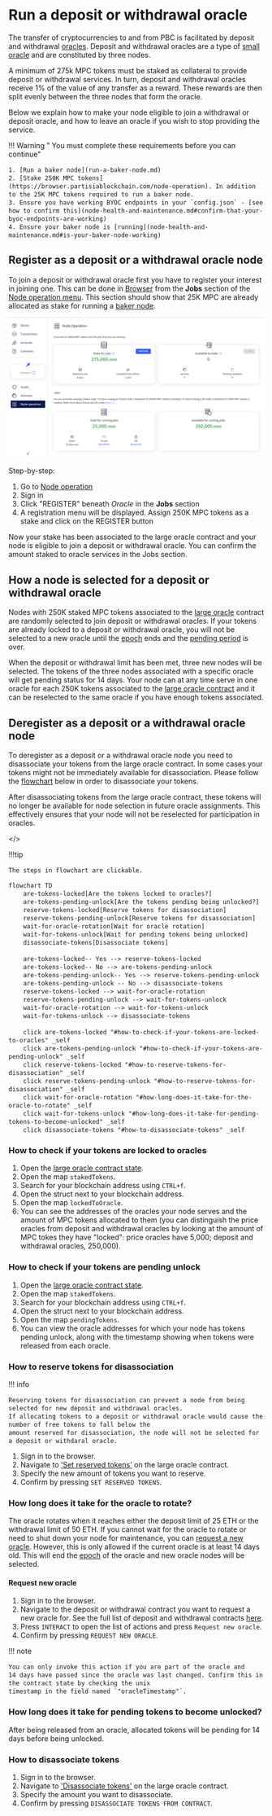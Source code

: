 # Run a deposit or withdrawal oracle

The transfer of cryptocurrencies to and from PBC is facilitated by deposit and withdrawal
[oracles](../pbc-fundamentals/dictionary.md#oracle-node). Deposit and withdrawal oracles are a type
of [small oracle](../pbc-fundamentals/dictionary.md#small-oracle) and are constituted by three
nodes.

A minimum of 275k MPC tokens must be staked as collateral to provide deposit or withdrawal services.
In turn, deposit and withdrawal oracles receive 1% of the value of any transfer as a reward. These
rewards are then split evenly between the three nodes that form the oracle.

Below we explain how to make your node eligible to join a withdrawal or deposit oracle, and how to
leave an oracle if you wish to stop providing the service.

!!! Warning " You must complete these requirements before you can continue"

    1. [Run a baker node](run-a-baker-node.md)
    2. [Stake 250K MPC tokens](https://browser.partisiablockchain.com/node-operation). In addition to the 25K MPC tokens required to run a baker node.
    3. Ensure you have working BYOC endpoints in your `config.json` - [see how to confirm this](node-health-and-maintenance.md#confirm-that-your-byoc-endpoints-are-working)
    4. Ensure your baker node is [running](node-health-and-maintenance.md#is-your-baker-node-working)

## Register as a deposit or a withdrawal oracle node

To join a deposit or withdrawal oracle first you have to register your interest in joining one. This
can be done in [Browser](https://browser.partisiablockchain.com/blocks) from the **Jobs** section of
the [Node operation menu](https://browser.partisiablockchain.com/node-operation). This section
should show that 25K MPC are already allocated as stake for running a
[baker node](../pbc-fundamentals/dictionary.md#baker-node).

![Oracle Node registration](./img/run-a-deposit-or-withdrawal-oracle-node-00.png)

Step-by-step:

1. Go to [Node operation](https://browser.partisiablockchain.com/node-operation)
2. Sign in
3. Click "REGISTER" beneath _Oracle_ in the **Jobs** section
4. A registration menu will be displayed. Assign 250K MPC tokens as a stake and click on the
   REGISTER button

Now your stake has been associated to the large oracle contract and your node is eligible to join a
deposit or withdrawal oracle. You can confirm the amount staked to oracle services in the Jobs
section.

## How a node is selected for a deposit or withdrawal oracle

Nodes with 250K staked MPC tokens associated to the
[large oracle](../pbc-fundamentals/governance-system-smart-contracts-overview.md#node-operation)
contract are randomly selected to join deposit or withdrawal oracles. If your tokens are already
locked to a deposit or withdrawal oracle, you will not be selected to a new oracle until the
[epoch](../pbc-fundamentals/dictionary.md#epoch) ends and the
[pending period](node-payment-rewards-and-risks.md#how-long-does-it-take-to-retrieve-stakes-from-a-node-service)
is over.

When the deposit or withdrawal limit has been met, three new nodes will be selected. The tokens of
the three nodes associated with a specific oracle will get pending status for 14 days. Your node can
at any time serve in one oracle for each 250K tokens associated to the
[large oracle contract](https://browser.partisiablockchain.com/contracts/04f1ab744630e57fb9cfcd42e6ccbf386977680014/associateTokensToContract)
and it can be reselected to the same oracle if you have enough tokens associated.

## Deregister as a deposit or a withdrawal oracle node

To deregister as a deposit or a withdrawal oracle node you need to disassociate your tokens from the
large oracle contract. In some cases your tokens might not be immediately available for
disassociation. Please follow the
[flowchart](#flowchart-how-to-deregister-as-deposit-or-withdrawal-oracle) below in order to
disassociate your tokens.

After disassociating tokens from the large oracle contract, these tokens will no longer be available
for node selection in future oracle assignments. This effectively ensures that your node will not be
reselected for participation in oracles.

<span id="flowchart-how-to-deregister-as-deposit-or-withdrawal-oracle"></>

!!!tip

    The steps in flowchart are clickable.

```mermaid
flowchart TD
    are-tokens-locked[Are the tokens locked to oracles?]
    are-tokens-pending-unlock[Are the tokens pending being unlocked?]
    reserve-tokens-locked[Reserve tokens for disassociation]
    reserve-tokens-pending-unlock[Reserve tokens for disassociation]
    wait-for-oracle-rotation[Wait for oracle rotation]
    wait-for-tokens-unlock[Wait for pending tokens being unlocked]
    disassociate-tokens[Disassociate tokens]

    are-tokens-locked-- Yes --> reserve-tokens-locked
    are-tokens-locked-- No --> are-tokens-pending-unlock
    are-tokens-pending-unlock-- Yes --> reserve-tokens-pending-unlock
    are-tokens-pending-unlock -- No --> disassociate-tokens
    reserve-tokens-locked --> wait-for-oracle-rotation
    reserve-tokens-pending-unlock --> wait-for-tokens-unlock
    wait-for-oracle-rotation --> wait-for-tokens-unlock
    wait-for-tokens-unlock --> disassociate-tokens

    click are-tokens-locked "#how-to-check-if-your-tokens-are-locked-to-oracles" _self
    click are-tokens-pending-unlock "#how-to-check-if-your-tokens-are-pending-unlock" _self
    click reserve-tokens-locked "#how-to-reserve-tokens-for-disassociation" _self
    click reserve-tokens-pending-unlock "#how-to-reserve-tokens-for-disassociation" _self
    click wait-for-oracle-rotation "#how-long-does-it-take-for-the-oracle-to-rotate" _self
    click wait-for-tokens-unlock "#how-long-does-it-take-for-pending-tokens-to-become-unlocked" _self
    click disassociate-tokens "#how-to-disassociate-tokens" _self
```

### How to check if your tokens are locked to oracles

1. Open the
   [large oracle contract state](https://browser.partisiablockchain.com/contracts/04f1ab744630e57fb9cfcd42e6ccbf386977680014?tab=state).
2. Open the map `stakedTokens`.
3. Search for your blockchain address using `CTRL+f`.
4. Open the struct next to your blockchain address.
5. Open the map `lockedToOracle`.
6. You can see the addresses of the oracles your node serves and the amount of MPC tokens allocated
   to them (you can distinguish the price oracles from deposit and withdrawal oracles by looking at
   the amount of MPC tokes they have "locked": price oracles have 5,000; deposit and withdrawal
   oracles, 250,000).

### How to check if your tokens are pending unlock

1. Open the
   [large oracle contract state](https://browser.partisiablockchain.com/contracts/04f1ab744630e57fb9cfcd42e6ccbf386977680014?tab=state).
2. Open the map `stakedTokens`.
3. Search for your blockchain address using `CTRL+f`.
4. Open the struct next to your blockchain address.
5. Open the map `pendingTokens`.
6. You can view the oracle addresses for which your node has tokens pending unlock, along with the timestamp showing when tokens were released from each oracle.

### How to reserve tokens for disassociation

!!! info

    Reserving tokens for disassociation can prevent a node from being selected for new deposit and withdrawal oracles.
    If allocating tokens to a deposit or withdrawal oracle would cause the number of free tokens to fall below the
    amount reserved for disassociation, the node will not be selected for a deposit or withdaral oracle.

1. Sign in to the browser.
2. Navigate to
   [ 'Set reserved tokens'](https://browser.partisiablockchain.com/contracts/04f1ab744630e57fb9cfcd42e6ccbf386977680014/setReservedTokens)
   on the large oracle contract.
3. Specify the new amount of tokens you want to reserve.
4. Confirm by pressing `SET RESERVED TOKENS`.

### How long does it take for the oracle to rotate?

The oracle rotates when it reaches either the deposit limit of 25 ETH or the withdrawal limit of 50
ETH. If you cannot wait for the oracle to rotate or need to shut down your node for maintenance, 
you can [request a new oracle](#request-new-oracle). However, this is only allowed if the current oracle is at least 14 days old.
This will end the [epoch](../pbc-fundamentals/dictionary.md#epoch) of the oracle and
new oracle nodes will be selected.

#### Request new oracle

1. Sign in to the browser.
2. Navigate to the deposit or withdrawal contract you want to request a new oracle for. See the full
   list of deposit and withdrawal contracts
   [here](../pbc-fundamentals/byoc/bridging-byoc-by-sending-transactions.md#bridgeable-coins-on-mainnet).
3. Press `INTERACT` to open the list of actions and press `Request new oracle`.
4. Confirm by pressing `REQUEST NEW ORACLE`.

!!! note

    You can only invoke this action if you are part of the oracle and
    14 days have passed since the oracle was last changed. Confirm this in the contract state by checking the unix
    timestamp in the field named `"oracleTimestamp"`.

### How long does it take for pending tokens to become unlocked?

After being released from an oracle, allocated tokens will be pending for 14 days before being
unlocked.

### How to disassociate tokens

1. Sign in to the browser.
2. Navigate to
   ['Disassociate tokens'](https://browser.partisiablockchain.com/contracts/04f1ab744630e57fb9cfcd42e6ccbf386977680014/disassociateTokensFromContract)
   on the large oracle contract.
3. Specify the amount you want to disassociate.
4. Confirm by pressing `DISASSOCIATE TOKENS FROM CONTRACT`.
